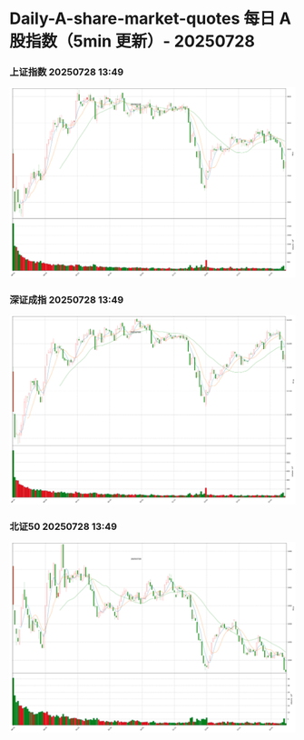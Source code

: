 
# Daily-A-share-market-quotes 每日 A 股指数（5min 更新）- 20250728

### 上证指数 20250728 13:49
![](./fig/2025/7/20250728-sh000001.png)

### 深证成指 20250728 13:49
![](./fig/2025/7/20250728-sz399001.png)

### 北证50 20250728 13:49
![](./fig/2025/7/20250728-bj899050.png)
